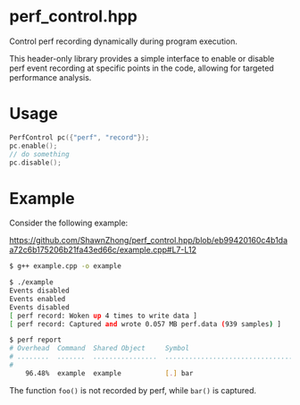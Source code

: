 # perf_control.hpp
Control perf recording dynamically during program execution. 

This header-only library provides a simple interface to enable or disable perf event recording at specific points in the code, allowing for targeted performance analysis.

# Usage

```cpp
PerfControl pc({"perf", "record"});
pc.enable();
// do something
pc.disable();
```

# Example

Consider the following example:

https://github.com/ShawnZhong/perf_control.hpp/blob/eb99420160c4b1daa72c6b175206b21fa43ed66c/example.cpp#L7-L12

```sh
$ g++ example.cpp -o example

$ ./example
Events disabled
Events enabled
Events disabled
[ perf record: Woken up 4 times to write data ]
[ perf record: Captured and wrote 0.057 MB perf.data (939 samples) ]

$ perf report
# Overhead  Command  Shared Object     Symbol                                        
# ........  .......  ................  ..............................................
#
    96.48%  example  example           [.] bar
```

The function `foo()` is not recorded by perf, while `bar()` is captured.